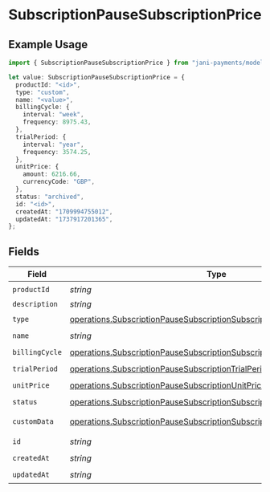 # SubscriptionPauseSubscriptionPrice

## Example Usage

```typescript
import { SubscriptionPauseSubscriptionPrice } from "jani-payments/models/operations";

let value: SubscriptionPauseSubscriptionPrice = {
  productId: "<id>",
  type: "custom",
  name: "<value>",
  billingCycle: {
    interval: "week",
    frequency: 8975.43,
  },
  trialPeriod: {
    interval: "year",
    frequency: 3574.25,
  },
  unitPrice: {
    amount: 6216.66,
    currencyCode: "GBP",
  },
  status: "archived",
  id: "<id>",
  createdAt: "1709994755012",
  updatedAt: "1737917201365",
};
```

## Fields

| Field                                                                                                                                                            | Type                                                                                                                                                             | Required                                                                                                                                                         | Description                                                                                                                                                      |
| ---------------------------------------------------------------------------------------------------------------------------------------------------------------- | ---------------------------------------------------------------------------------------------------------------------------------------------------------------- | ---------------------------------------------------------------------------------------------------------------------------------------------------------------- | ---------------------------------------------------------------------------------------------------------------------------------------------------------------- |
| `productId`                                                                                                                                                      | *string*                                                                                                                                                         | :heavy_check_mark:                                                                                                                                               | N/A                                                                                                                                                              |
| `description`                                                                                                                                                    | *string*                                                                                                                                                         | :heavy_minus_sign:                                                                                                                                               | N/A                                                                                                                                                              |
| `type`                                                                                                                                                           | [operations.SubscriptionPauseSubscriptionSubscriptionType](../../models/operations/subscriptionpausesubscriptionsubscriptiontype.md)                             | :heavy_check_mark:                                                                                                                                               | N/A                                                                                                                                                              |
| `name`                                                                                                                                                           | *string*                                                                                                                                                         | :heavy_check_mark:                                                                                                                                               | N/A                                                                                                                                                              |
| `billingCycle`                                                                                                                                                   | [operations.SubscriptionPauseSubscriptionSubscriptionBillingCycle](../../models/operations/subscriptionpausesubscriptionsubscriptionbillingcycle.md)             | :heavy_check_mark:                                                                                                                                               | N/A                                                                                                                                                              |
| `trialPeriod`                                                                                                                                                    | [operations.SubscriptionPauseSubscriptionTrialPeriod](../../models/operations/subscriptionpausesubscriptiontrialperiod.md)                                       | :heavy_check_mark:                                                                                                                                               | N/A                                                                                                                                                              |
| `unitPrice`                                                                                                                                                      | [operations.SubscriptionPauseSubscriptionUnitPrice](../../models/operations/subscriptionpausesubscriptionunitprice.md)                                           | :heavy_check_mark:                                                                                                                                               | N/A                                                                                                                                                              |
| `status`                                                                                                                                                         | [operations.SubscriptionPauseSubscriptionSubscriptionResponse200Status](../../models/operations/subscriptionpausesubscriptionsubscriptionresponse200status.md)   | :heavy_check_mark:                                                                                                                                               | N/A                                                                                                                                                              |
| `customData`                                                                                                                                                     | [operations.SubscriptionPauseSubscriptionSubscriptionResponseCustomData](../../models/operations/subscriptionpausesubscriptionsubscriptionresponsecustomdata.md) | :heavy_minus_sign:                                                                                                                                               | Any valid JSON value                                                                                                                                             |
| `id`                                                                                                                                                             | *string*                                                                                                                                                         | :heavy_check_mark:                                                                                                                                               | N/A                                                                                                                                                              |
| `createdAt`                                                                                                                                                      | *string*                                                                                                                                                         | :heavy_check_mark:                                                                                                                                               | N/A                                                                                                                                                              |
| `updatedAt`                                                                                                                                                      | *string*                                                                                                                                                         | :heavy_check_mark:                                                                                                                                               | N/A                                                                                                                                                              |